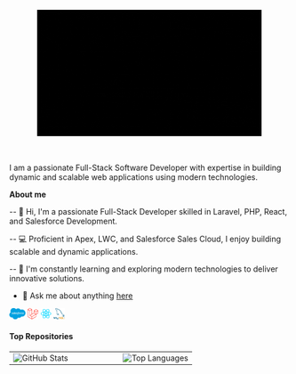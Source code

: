 <p align="center"><a href=""><img width="80%" alt="Hello, I'm Joy, I do open source!" src="./assets/Intro BG.gif" /></a></p>

<br />

I am a passionate Full-Stack Software Developer with expertise in building dynamic and scalable web applications using modern technologies.

<b>**About me**</b>

-- 👋 Hi, I'm a passionate Full-Stack Developer skilled in Laravel, PHP, React, and Salesforce Development.

-- 💻 Proficient in Apex, LWC, and Salesforce Sales Cloud, I enjoy building scalable and dynamic applications.

-- 🌱 I'm constantly learning and exploring modern technologies to deliver innovative solutions.

- 💬 Ask me about anything [here](https://github.com/joysendeveloper/joysendeveloper/issues)

<code><img height="20" alt="Salesforce" src="./assets/skills/salesforce.png"></code>
<code><img height="20" alt="Laravel" src="./assets/skills/Laravel.png"></code>
<code><img height="20" alt="React" src="./assets/skills/react.png"></code>
<code><img height="20" alt="My SQL" src="./assets/skills/mysql.png"></code>




#### Top Repositories

<table style="width:100vw;">
  <tr>
    <td style="width:60%;">
      <img src="https://github-readme-stats.vercel.app/api?username=joysendeveloper&theme=dark&hide_border=false&include_all_commits=false&count_private=false" alt="GitHub Stats" />
    </td>
    <td style="width:40%;">
      <img src="https://github-readme-stats.vercel.app/api/top-langs/?username=joysendeveloper&theme=dark&hide_border=false&include_all_commits=false&count_private=false&layout=compact" alt="Top Languages" />
    </td>
  </tr>
</table>


<br />
<br />

